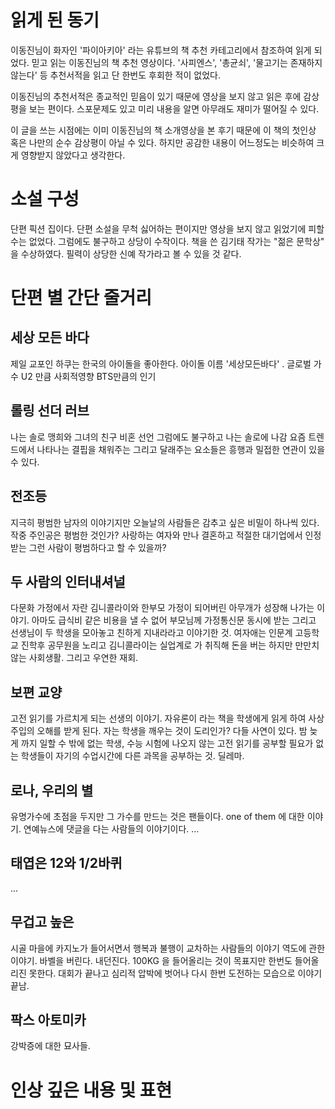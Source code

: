 # 읽게 된 동기
이동진님이 화자인 '파이아키아' 라는 유튜브의 책 추천 카테고리에서 참조하여 읽게 되었다. 믿고 읽는 이동진님의 책 추천 영상이다.
'사피엔스', '총균쇠', '물고기는 존재하지 않는다' 등 추천서적을 읽고 단 한번도 후회한 적이 없었다. 

이동진님의 추천서적은 종교적인 믿음이 있기 때문에 영상을 보지 않고 읽은 후에 감상평을 보는 편이다. 스포문제도 있고 미리 내용을 알면 아무래도 재미가 떨어질 수 있다.

이 글을 쓰는 시점에는 이미 이동진님의 책 소개영상을 본 후기 때문에 이 책의 첫인상 혹은 나만의 순수 감상평이 아닐 수 있다. 하지만 공감한 내용이 어느정도는 비슷하여 크게 영향받지 않았다고 생각한다.

# 소설 구성
단편 픽션 집이다. 단편 소설을 무척 싫어하는 편이지만 영상을 보지 않고 읽었기에 피할 수는 없었다. 그럼에도 불구하고 상당이 수작이다. 책을 쓴 김기태 작가는 "젊은 문학상" 을 수상하였다.
필력이 상당한 신예 작가라고 볼 수 있을 것 같다.

# 단편 별 간단 줄거리

## 세상 모든 바다
제일 교포인 하쿠는 한국의 아이돌을 좋아한다.
아이돌 이름 '세상모든바다' . 글로벌 가수 U2 만큼 사회적영향 BTS만큼의 인기

## 롤링 선더 러브
나는 솔로
맹희와 그녀의 친구 비혼 선언
그럼에도 불구하고 나는 솔로에 나감
요즘 트렌드에서 나타나는 결핍을 채워주는 그리고 달래주는 요소들은 흥행과 밀접한 연관이 있을 수 있다.

## 전조등
지극히 평범한 남자의 이야기지만 오늘날의 사람들은 감추고 싶은 비밀이 하나씩 있다.
작중 주인공은 평범한 것인가? 사랑하는 여자와 만나 결혼하고 적절한 대기업에서 인정받는 그런 사람이 평범하다고 할 수 있을까?

## 두 사람의 인터내셔널 
다문화 가정에서 자란 김니콜라이와 한부모 가정이 되어버린 아무개가 성장해 나가는 이야기. 아마도 급식비 같은 비용을 낼 수 없어 부모님께 가정통신문 동시에 받는 그리고
선생님이 두 학생을 모아놓고 친하게 지내라라고 이야기한 것.
여자애는 인문계 고등학교 진학후 공무원을 노리고 김니콜라이는 실업계로 가 취직해 돈을 버는 하지만 만만치 않는 사회생활. 그리고 우연한 재회.

## 보편 교양 
고전 읽기를 가르치게 되는 선생의 이야기.
자유론이 라는 책을 학생에게 읽게 하여 사상주입의 오해를 받게 된다.
자는 학생을 깨우는 것이 도리인가? 다들 사연이 있다. 밤 늦게 까지 일할 수 밖에 없는 학생, 수능 시험에 나오지 않는 고전 읽기를 공부할 필요가 없는 학생들이 자기의 수업시간에 다른 과목을 공부하는 것. 딜레마.

## 로나, 우리의 별 
유명가수에 초점을 두지만 그 가수를 만드는 것은 팬들이다.
one of them 에 대한 이야기. 연예뉴스에 댓글을 다는 사람들의 이야기이다.
...
## 태엽은 12와 1/2바퀴
...
## 무겁고 높은 
시골 마을에 카지노가 들어서면서 행복과 불행이 교차하는 사람들의 이야기
역도에 관한 이야기. 바벨을 버린다. 내던진다.
100KG 을 들어올리는 것이 목표지만 한번도 들어올리진 못한다.
대회가 끝나고 심리적 압박에 벗어나 다시 한번 도전하는 모습으로 이야기 끝남.

## 팍스 아토미카
강박증에 대한 묘사들. 

# 인상 깊은 내용 및 표현


